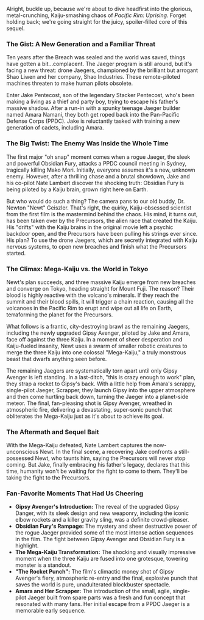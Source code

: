Alright, buckle up, because we're about to dive headfirst into the glorious, metal-crunching, Kaiju-smashing chaos of *Pacific Rim: Uprising*. Forget holding back; we're going straight for the juicy, spoiler-filled core of this sequel.

### The Gist: A New Generation and a Familiar Threat

Ten years after the Breach was sealed and the world was saved, things have gotten a bit...complacent. The Jaeger program is still around, but it's facing a new threat: drone Jaegers, championed by the brilliant but arrogant Shao Liwen and her company, Shao Industries. These remote-piloted machines threaten to make human pilots obsolete.

Enter Jake Pentecost, son of the legendary Stacker Pentecost, who's been making a living as a thief and party boy, trying to escape his father's massive shadow. After a run-in with a spunky teenage Jaeger builder named Amara Namani, they both get roped back into the Pan-Pacific Defense Corps (PPDC). Jake is reluctantly tasked with training a new generation of cadets, including Amara.

### The Big Twist: The Enemy Was Inside the Whole Time

The first major "oh snap" moment comes when a rogue Jaeger, the sleek and powerful Obsidian Fury, attacks a PPDC council meeting in Sydney, tragically killing Mako Mori. Initially, everyone assumes it's a new, unknown enemy. However, after a thrilling chase and a brutal showdown, Jake and his co-pilot Nate Lambert discover the shocking truth: Obsidian Fury is being piloted by a Kaiju brain, grown right here on Earth.

But who would do such a thing? The camera pans to our old buddy, Dr. Newton "Newt" Geiszler. That's right, the quirky, Kaiju-obsessed scientist from the first film is the mastermind behind the chaos. His mind, it turns out, has been taken over by the Precursors, the alien race that created the Kaiju. His "drifts" with the Kaiju brains in the original movie left a psychic backdoor open, and the Precursors have been pulling his strings ever since. His plan? To use the drone Jaegers, which are secretly integrated with Kaiju nervous systems, to open new breaches and finish what the Precursors started.

### The Climax: Mega-Kaiju vs. the World in Tokyo

Newt's plan succeeds, and three massive Kaiju emerge from new breaches and converge on Tokyo, heading straight for Mount Fuji. The reason? Their blood is highly reactive with the volcano's minerals. If they reach the summit and their blood spills, it will trigger a chain reaction, causing all the volcanoes in the Pacific Rim to erupt and wipe out all life on Earth, terraforming the planet for the Precursors.

What follows is a frantic, city-destroying brawl as the remaining Jaegers, including the newly upgraded Gipsy Avenger, piloted by Jake and Amara, face off against the three Kaiju. In a moment of sheer desperation and Kaiju-fueled insanity, Newt uses a swarm of smaller robotic creatures to merge the three Kaiju into one colossal "Mega-Kaiju," a truly monstrous beast that dwarfs anything seen before.

The remaining Jaegers are systematically torn apart until only Gipsy Avenger is left standing. In a last-ditch, "this is crazy enough to work" plan, they strap a rocket to Gipsy's back. With a little help from Amara's scrappy, single-pilot Jaeger, Scrapper, they launch Gipsy into the upper atmosphere and then come hurtling back down, turning the Jaeger into a planet-side meteor. The final, fan-pleasing shot is Gipsy Avenger, wreathed in atmospheric fire, delivering a devastating, super-sonic punch that obliterates the Mega-Kaiju just as it's about to achieve its goal.

### The Aftermath and Sequel Bait

With the Mega-Kaiju defeated, Nate Lambert captures the now-unconscious Newt. In the final scene, a recovering Jake confronts a still-possessed Newt, who taunts him, saying the Precursors will never stop coming. But Jake, finally embracing his father's legacy, declares that this time, humanity won't be waiting for the fight to come to them. They'll be taking the fight to the Precursors.

### Fan-Favorite Moments That Had Us Cheering

* **Gipsy Avenger's Introduction:** The reveal of the upgraded Gipsy Danger, with its sleek design and new weaponry, including the iconic elbow rockets and a killer gravity sling, was a definite crowd-pleaser.
* **Obsidian Fury's Rampage:** The mystery and sheer destructive power of the rogue Jaeger provided some of the most intense action sequences in the film. The fight between Gipsy Avenger and Obsidian Fury is a highlight.
* **The Mega-Kaiju Transformation:** The shocking and visually impressive moment when the three Kaiju are fused into one grotesque, towering monster is a standout.
* **"The Rocket Punch":** The film's climactic money shot of Gipsy Avenger's fiery, atmospheric re-entry and the final, explosive punch that saves the world is pure, unadulterated blockbuster spectacle.
* **Amara and Her Scrapper:** The introduction of the small, agile, single-pilot Jaeger built from spare parts was a fresh and fun concept that resonated with many fans. Her initial escape from a PPDC Jaeger is a memorable early sequence.